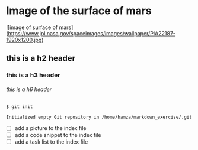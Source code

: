 # Image of the surface of mars
![image of surface of mars] (https://www.jpl.nasa.gov/spaceimages/images/wallpaper/PIA22187-1920x1200.jpg)
## this is a h2 header
### this is a h3 header
###### this is a h6 header


```
$ git init

Initialized empty Git repository in /home/hamza/markdown_exercise/.git

```

- [ ] add a picture to the index file
- [ ] add a code snippet to the index file
- [ ] add a task list to the index file
